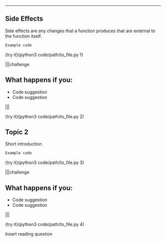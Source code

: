 ----------

## Side Effects

Side effects are any changes that a function produces that are external to the function itself. 

```python
Example code
```

{try it}(python3 code/path/to_file.py 1)

|||challenge
## What happens if you:
* Code suggestion
* Code suggestion

|||

{try it}(python3 code/path/to_file.py 2)

## Topic 2

Short introduction

```python
Example code
```

{try it}(python3 code/path/to_file.py 3)

|||challenge
## What happens if you:
* Code suggestion
* Code suggestion

|||

{try it}(python3 code/path/to_file.py 4)

Insert reading question
